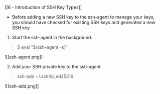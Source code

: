 

[[6  - Introduction of SSH Key Types]]

- Before adding a new SSH key to the ssh-agent to manage your keys, you should have checked for existing SSH keys and generated a new SSH key.

1. Start the ssh-agent in the background.

> $ eval "$(ssh-agent -s)"

![[ssh-agent.png]]

2. Add your SSH private key to the ssh-agent.

> ssh-add ~/.ssh/id_ed25519


![[ssh-add.png]]

